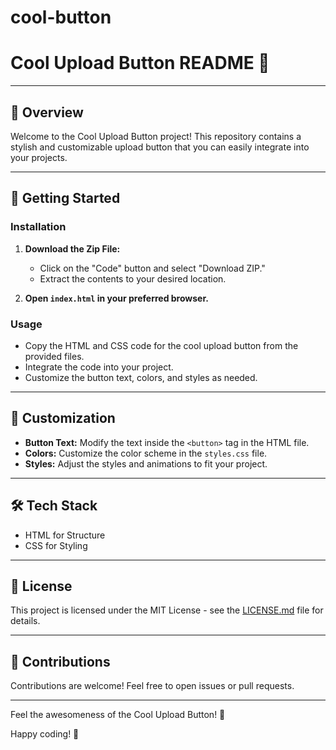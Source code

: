 # cool-button

# Cool Upload Button README 🚀

---

## 🌟 Overview

Welcome to the Cool Upload Button project! This repository contains a stylish and customizable upload button that you can easily integrate into your projects.

---

## 🚀 Getting Started

### Installation

1. **Download the Zip File:**
   - Click on the "Code" button and select "Download ZIP."
   - Extract the contents to your desired location.

2. **Open `index.html` in your preferred browser.**

### Usage

- Copy the HTML and CSS code for the cool upload button from the provided files.
- Integrate the code into your project.
- Customize the button text, colors, and styles as needed.

---

## 🎨 Customization

- **Button Text:** Modify the text inside the `<button>` tag in the HTML file.
- **Colors:** Customize the color scheme in the `styles.css` file.
- **Styles:** Adjust the styles and animations to fit your project.

---

## 🛠️ Tech Stack

- HTML for Structure
- CSS for Styling

---

## 📄 License

This project is licensed under the MIT License - see the [LICENSE.md](LICENSE.md) file for details.

---

## 🤝 Contributions

Contributions are welcome! Feel free to open issues or pull requests.

---

Feel the awesomeness of the Cool Upload Button! 🚀

Happy coding! 🌟
